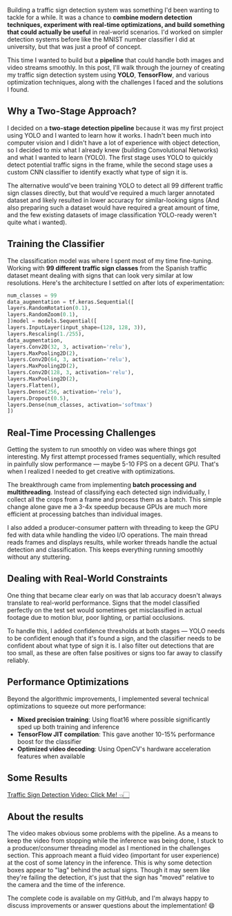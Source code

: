 Building a traffic sign detection system was something I'd been wanting to tackle for a while. It was a chance to **combine modern detection techniques, experiment with real-time optimizations, and build something that could actually be useful** in real-world scenarios. I'd worked on simpler detection systems before like the MNIST number classifier I did at university, but that was just a proof of concept.

This time I wanted to build but a **pipeline** that could handle both images and video streams smoothly. In this post, I'll walk through the journey of creating my traffic sign detection system using **YOLO**, **TensorFlow**, and various optimization techniques, along with the challenges I faced and the solutions I found.

## Why a Two-Stage Approach?

I decided on a **two-stage detection pipeline** because it was my first project using YOLO and I wanted to learn how it works. I hadn't been much into computer vision and I didn't have a lot of experience with object detection, so I decided to mix what I already knew (building Convolutional Networks) and what I wanted to learn (YOLO). The first stage uses YOLO to quickly detect potential traffic signs in the frame, while the second stage uses a custom CNN classifier to identify exactly what type of sign it is.

The alternative would've been training YOLO to detect all 99 different traffic sign classes directly, but that would've required a much larger annotated dataset and likely resulted in lower accuracy for similar-looking signs (And also preparing such a dataset would have required a great amount of time, and the few existing datasets of image classification YOLO-ready weren't quite what i wanted). 

## Training the Classifier

The classification model was where I spent most of my time fine-tuning. Working with **99 different traffic sign classes** from the Spanish traffic dataset meant dealing with signs that can look very similar at low resolutions. Here's the architecture I settled on after lots of experimentation:
```python
num_classes = 99
data_augmentation = tf.keras.Sequential([
layers.RandomRotation(0.1),
layers.RandomZoom(0.1),
])model = models.Sequential([
layers.InputLayer(input_shape=(128, 128, 3)),
layers.Rescaling(1./255),
data_augmentation,
layers.Conv2D(32, 3, activation='relu'),
layers.MaxPooling2D(2),
layers.Conv2D(64, 3, activation='relu'),
layers.MaxPooling2D(2),
layers.Conv2D(128, 3, activation='relu'),
layers.MaxPooling2D(2),
layers.Flatten(),
layers.Dense(256, activation='relu'),
layers.Dropout(0.5),
layers.Dense(num_classes, activation='softmax')
])
```

## Real-Time Processing Challenges

Getting the system to run smoothly on video was where things got interesting. My first attempt processed frames sequentially, which resulted in painfully slow performance — maybe 5-10 FPS on a decent GPU. That's when I realized I needed to get creative with optimizations.

The breakthrough came from implementing **batch processing and multithreading**. Instead of classifying each detected sign individually, I collect all the crops from a frame and process them as a batch. This simple change alone gave me a 3-4x speedup because GPUs are much more efficient at processing batches than individual images.

I also added a producer-consumer pattern with threading to keep the GPU fed with data while handling the video I/O operations. The main thread reads frames and displays results, while worker threads handle the actual detection and classification. This keeps everything running smoothly without any stuttering.

## Dealing with Real-World Constraints

One thing that became clear early on was that lab accuracy doesn't always translate to real-world performance. Signs that the model classified perfectly on the test set would sometimes get misclassified in actual footage due to motion blur, poor lighting, or partial occlusions.

To handle this, I added confidence thresholds at both stages — YOLO needs to be confident enough that it's found a sign, and the classifier needs to be confident about what type of sign it is. I also filter out detections that are too small, as these are often false positives or signs too far away to classify reliably.

## Performance Optimizations

Beyond the algorithmic improvements, I implemented several technical optimizations to squeeze out more performance:

- **Mixed precision training**: Using float16 where possible significantly sped up both training and inference
- **TensorFlow JIT compilation**: This gave another 10-15% performance boost for the classifier
- **Optimized video decoding**: Using OpenCV's hardware acceleration features when available

## Some Results

[Traffic Sign Detection Video: Click Me! 👈🏻](https://www.youtube.com/watch?v=AQusYhU3np8)

## About the results

The video makes obvious some problems with the pipeline. As a means to keep the video from stopping while the inference was being done, I stuck to a producer/consumer threading model as I mentioned in the challenges section. This approach meant a fluid video (important for user experience) at the cost of some latency in the inference. This is why some detection boxes appear to "lag" behind the actual signs. Though it may seem like they're failing the detection, it's just that the sign has "moved" relative to the camera and the time of the inference.

The complete code is available on my GitHub, and I'm always happy to discuss improvements or answer questions about the implementation! 😄

